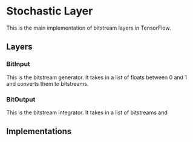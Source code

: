 # Stochastic Layer
This is the main implementation of bitstream layers in TensorFlow.

## Layers
### BitInput
This is the bitstream generator. It takes in a list of floats between 0 and 1 and converts them to bitstreams.

### BitOutput
This is the bitstream integrator. It takes in a list of bitstreams and 


## Implementations